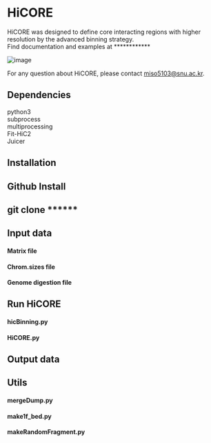 # HiCORE
HiCORE was designed to define core interacting regions with higher resolution by the advanced binning strategy.  
Find documentation and examples at ************

![image](https://user-images.githubusercontent.com/69840555/90509331-1f9cca80-e194-11ea-91bb-a3f1b913bfd9.png)

For any question about HiCORE, please contact miso5103@snu.ac.kr.

## Dependencies
python3  
subprocess  
multiprocessing  
Fit-HiC2  
Juicer  

## Installation
Github Install
---
git clone ******
---

## Input data
#### Matrix file
#### Chrom.sizes file
#### Genome digestion file

## Run HiCORE
#### hicBinning.py
#### HiCORE.py

## Output data

## Utils
#### mergeDump.py
#### make1f_bed.py
#### makeRandomFragment.py
